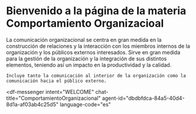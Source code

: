 # Bienvenido a la página de la materia Comportamiento Organizacioal

La comunicación organizacional se centra en gran medida en la construcción de relaciones y la interacción con los miembros internos de la organización y los públicos externos interesados. Sirve en gran medida para la gestión de la organización y la integración de sus distintos elementos, teniendo así un impacto en la productividad y la calidad.

``Incluye tanto la comunicación al interior de la organización como la comunicación hacia el público externo.``


<script src="https://www.gstatic.com/dialogflow-console/fast/messenger/bootstrap.js?v=1"></script>
<df-messenger
  intent="WELCOME"
  chat-title="ComportamientoOrganizacional"
  agent-id="dbdbfdca-84a5-40d4-8d1a-af03ab4c25d5"
  language-code="es"
></df-messenger>

